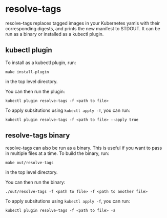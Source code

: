 # resolve-tags

resolve-tags replaces tagged images in your Kubernetes yamls with their corresponding digests, and prints the new manifest to STDOUT.
It can be run as a binary or installed as a kubectl plugin.

## kubectl plugin

To install as a kubectl plugin, run:

```
make install-plugin
```

in the top level directory.

You can then run the plugin:

```
kubectl plugin resolve-tags -f <path to file>
```

To apply subsitutions using `kubectl apply -f`, you can run:
```
kubectl plugin resolve-tags -f <path to file> --apply true
```

## resolve-tags binary

resolve-tags can also be run as a binary. 
This is useful if you want to pass in multiple files at a time.
To build the binary, run:

```
make out/resolve-tags
```

in the top level directory.

You can then run the binary:

```
./out/resolve-tags -f <path to file> -f <path to another file>
```
To apply subsitutions using `kubectl apply -f`, you can run:
```
kubectl plugin resolve-tags -f <path to file> -a
```
